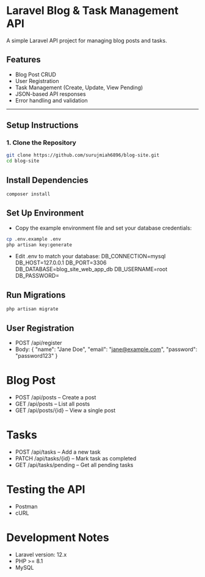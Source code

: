 # Laravel Blog & Task Management API

A simple Laravel API project for managing blog posts and tasks.

## Features

- Blog Post CRUD
- User Registration
- Task Management (Create, Update, View Pending)
- JSON-based API responses
- Error handling and validation

---

## Setup Instructions

### 1. Clone the Repository

```bash
git clone https://github.com/surujmiah6896/blog-site.git
cd blog-site
```


## Install Dependencies

```bash
composer install
```
## Set Up Environment
- Copy the example environment file and set your database credentials:

```bash
cp .env.example .env
php artisan key:generate
```
- Edit .env to match your database:
DB_CONNECTION=mysql
DB_HOST=127.0.0.1
DB_PORT=3306
DB_DATABASE=blog_site_web_app_db
DB_USERNAME=root
DB_PASSWORD=

## Run Migrations
```bash
php artisan migrate
```

## User Registration
- POST /api/register
- Body:
{
  "name": "Jane Doe",
  "email": "jane@example.com",
  "password": "password123"
}

# Blog Post
- POST /api/posts – Create a post
- GET /api/posts – List all posts
- GET /api/posts/{id} – View a single post

# Tasks
- POST /api/tasks – Add a new task
- PATCH /api/tasks/{id} – Mark task as completed
- GET /api/tasks/pending – Get all pending tasks

# Testing the API
- Postman
- cURL

# Development Notes
- Laravel version: 12.x
- PHP >= 8.1
- MySQL


